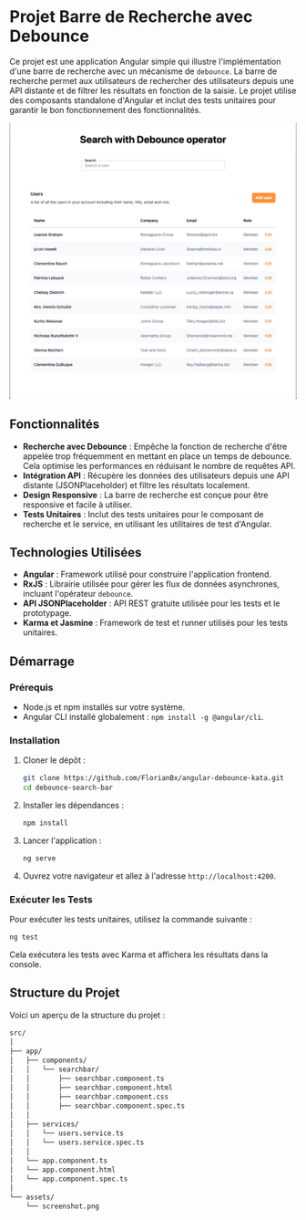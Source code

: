 # Projet Barre de Recherche avec Debounce

Ce projet est une application Angular simple qui illustre l'implémentation d'une barre de recherche avec un mécanisme de `debounce`. La barre de recherche permet aux utilisateurs de rechercher des utilisateurs depuis une API distante et de filtrer les résultats en fonction de la saisie. Le projet utilise des composants standalone d'Angular et inclut des tests unitaires pour garantir le bon fonctionnement des fonctionnalités.

![](./preview.png)

## Fonctionnalités

- **Recherche avec Debounce** : Empêche la fonction de recherche d'être appelée trop fréquemment en mettant en place un temps de debounce. Cela optimise les performances en réduisant le nombre de requêtes API.
- **Intégration API** : Récupère les données des utilisateurs depuis une API distante (JSONPlaceholder) et filtre les résultats localement.
- **Design Responsive** : La barre de recherche est conçue pour être responsive et facile à utiliser.
- **Tests Unitaires** : Inclut des tests unitaires pour le composant de recherche et le service, en utilisant les utilitaires de test d'Angular.

## Technologies Utilisées

- **Angular** : Framework utilisé pour construire l'application frontend.
- **RxJS** : Librairie utilisée pour gérer les flux de données asynchrones, incluant l'opérateur `debounce`.
- **API JSONPlaceholder** : API REST gratuite utilisée pour les tests et le prototypage.
- **Karma et Jasmine** : Framework de test et runner utilisés pour les tests unitaires.

## Démarrage

### Prérequis

- Node.js et npm installés sur votre système.
- Angular CLI installé globalement : `npm install -g @angular/cli`.

### Installation

1. Cloner le dépôt :
   ```bash
   git clone https://github.com/FlorianBx/angular-debounce-kata.git
   cd debounce-search-bar
   ```

2. Installer les dépendances :
   ```bash
   npm install
   ```

3. Lancer l'application :
   ```bash
   ng serve
   ```

4. Ouvrez votre navigateur et allez à l'adresse `http://localhost:4200`.

### Exécuter les Tests

Pour exécuter les tests unitaires, utilisez la commande suivante :

```bash
ng test
```

Cela exécutera les tests avec Karma et affichera les résultats dans la console.

## Structure du Projet

Voici un aperçu de la structure du projet :

```plaintext
src/
│
├── app/
│   ├── components/
│   │   └── searchbar/
│   │       ├── searchbar.component.ts
│   │       ├── searchbar.component.html
│   │       ├── searchbar.component.css
│   │       ├── searchbar.component.spec.ts
│   │
│   ├── services/
│   │   └── users.service.ts
│   │   └── users.service.spec.ts
│   │
│   └── app.component.ts
│   └── app.component.html
│   └── app.component.spec.ts
│
└── assets/
    └── screenshot.png
```
